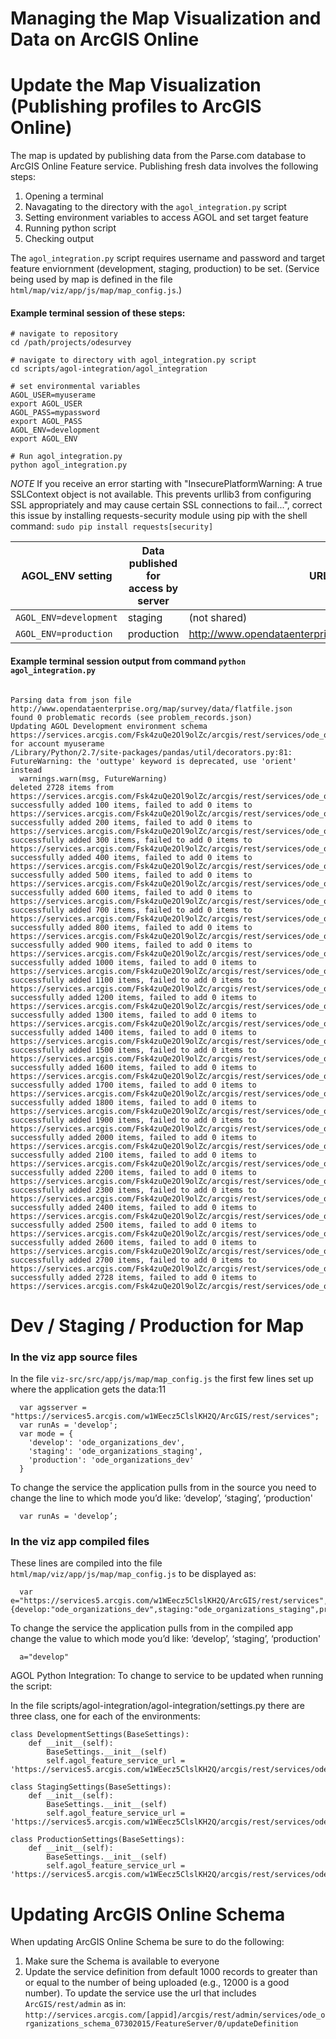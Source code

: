 Managing the Map Visualization and Data on ArcGIS Online
========================================================

# Update the Map Visualization (Publishing profiles to ArcGIS Online)

The map is updated by publishing data from the Parse.com database to ArcGIS Online Feature service. Publishing fresh data involves the following steps:

1. Opening a terminal
2. Navagating to the directory with the `agol_integration.py` script
3. Setting environment variables to access AGOL and set target feature
4. Running python script
5. Checking output

The `agol_integration.py` script requires username and password and target feature enviornment (development, staging, production) to  be set.
(Service being used by map is defined in the file `html/map/viz/app/js/map/map_config.js`.)

#### Example terminal session of these steps:

```
# navigate to repository
cd /path/projects/odesurvey

# navigate to directory with agol_integration.py script
cd scripts/agol-integration/agol_integration

# set environmental variables
AGOL_USER=myuserame
export AGOL_USER
AGOL_PASS=mypassword
export AGOL_PASS
AGOL_ENV=development
export AGOL_ENV

# Run agol_integration.py
python agol_integration.py

```

*NOTE* If you receive an error starting with "InsecurePlatformWarning: A true SSLContext object is not available. This prevents urllib3 from configuring SSL appropriately and may cause certain SSL connections to fail...", correct this issue by installing requests-security module using pip with the shell command: `sudo pip install requests[security]`

AGOL_ENV setting       | Data published for access by server | URL
-----------------------|-------------------------------------|-----
`AGOL_ENV=development` | staging     | (not shared)
`AGOL_ENV=production`  | production  | http://www.opendataenterprise.org/map/viz/index.html

#### Example terminal session output from command `python agol_integration.py`
```

Parsing data from json file http://www.opendataenterprise.org/map/survey/data/flatfile.json
found 0 problematic records (see problem_records.json)
Updating AGOL Development environment schema https://services.arcgis.com/Fsk4zuQe2Ol9olZc/arcgis/rest/services/ode_organizations_dev_0715/FeatureServer/0 for account myuserame
/Library/Python/2.7/site-packages/pandas/util/decorators.py:81: FutureWarning: the 'outtype' keyword is deprecated, use 'orient' instead
  warnings.warn(msg, FutureWarning)
deleted 2728 items from https://services.arcgis.com/Fsk4zuQe2Ol9olZc/arcgis/rest/services/ode_organizations_dev_0715/FeatureServer/0
successfully added 100 items, failed to add 0 items to https://services.arcgis.com/Fsk4zuQe2Ol9olZc/arcgis/rest/services/ode_organizations_dev_0715/FeatureServer/0
successfully added 200 items, failed to add 0 items to https://services.arcgis.com/Fsk4zuQe2Ol9olZc/arcgis/rest/services/ode_organizations_dev_0715/FeatureServer/0
successfully added 300 items, failed to add 0 items to https://services.arcgis.com/Fsk4zuQe2Ol9olZc/arcgis/rest/services/ode_organizations_dev_0715/FeatureServer/0
successfully added 400 items, failed to add 0 items to https://services.arcgis.com/Fsk4zuQe2Ol9olZc/arcgis/rest/services/ode_organizations_dev_0715/FeatureServer/0
successfully added 500 items, failed to add 0 items to https://services.arcgis.com/Fsk4zuQe2Ol9olZc/arcgis/rest/services/ode_organizations_dev_0715/FeatureServer/0
successfully added 600 items, failed to add 0 items to https://services.arcgis.com/Fsk4zuQe2Ol9olZc/arcgis/rest/services/ode_organizations_dev_0715/FeatureServer/0
successfully added 700 items, failed to add 0 items to https://services.arcgis.com/Fsk4zuQe2Ol9olZc/arcgis/rest/services/ode_organizations_dev_0715/FeatureServer/0
successfully added 800 items, failed to add 0 items to https://services.arcgis.com/Fsk4zuQe2Ol9olZc/arcgis/rest/services/ode_organizations_dev_0715/FeatureServer/0
successfully added 900 items, failed to add 0 items to https://services.arcgis.com/Fsk4zuQe2Ol9olZc/arcgis/rest/services/ode_organizations_dev_0715/FeatureServer/0
successfully added 1000 items, failed to add 0 items to https://services.arcgis.com/Fsk4zuQe2Ol9olZc/arcgis/rest/services/ode_organizations_dev_0715/FeatureServer/0
successfully added 1100 items, failed to add 0 items to https://services.arcgis.com/Fsk4zuQe2Ol9olZc/arcgis/rest/services/ode_organizations_dev_0715/FeatureServer/0
successfully added 1200 items, failed to add 0 items to https://services.arcgis.com/Fsk4zuQe2Ol9olZc/arcgis/rest/services/ode_organizations_dev_0715/FeatureServer/0
successfully added 1300 items, failed to add 0 items to https://services.arcgis.com/Fsk4zuQe2Ol9olZc/arcgis/rest/services/ode_organizations_dev_0715/FeatureServer/0
successfully added 1400 items, failed to add 0 items to https://services.arcgis.com/Fsk4zuQe2Ol9olZc/arcgis/rest/services/ode_organizations_dev_0715/FeatureServer/0
successfully added 1500 items, failed to add 0 items to https://services.arcgis.com/Fsk4zuQe2Ol9olZc/arcgis/rest/services/ode_organizations_dev_0715/FeatureServer/0
successfully added 1600 items, failed to add 0 items to https://services.arcgis.com/Fsk4zuQe2Ol9olZc/arcgis/rest/services/ode_organizations_dev_0715/FeatureServer/0
successfully added 1700 items, failed to add 0 items to https://services.arcgis.com/Fsk4zuQe2Ol9olZc/arcgis/rest/services/ode_organizations_dev_0715/FeatureServer/0
successfully added 1800 items, failed to add 0 items to https://services.arcgis.com/Fsk4zuQe2Ol9olZc/arcgis/rest/services/ode_organizations_dev_0715/FeatureServer/0
successfully added 1900 items, failed to add 0 items to https://services.arcgis.com/Fsk4zuQe2Ol9olZc/arcgis/rest/services/ode_organizations_dev_0715/FeatureServer/0
successfully added 2000 items, failed to add 0 items to https://services.arcgis.com/Fsk4zuQe2Ol9olZc/arcgis/rest/services/ode_organizations_dev_0715/FeatureServer/0
successfully added 2100 items, failed to add 0 items to https://services.arcgis.com/Fsk4zuQe2Ol9olZc/arcgis/rest/services/ode_organizations_dev_0715/FeatureServer/0
successfully added 2200 items, failed to add 0 items to https://services.arcgis.com/Fsk4zuQe2Ol9olZc/arcgis/rest/services/ode_organizations_dev_0715/FeatureServer/0
successfully added 2300 items, failed to add 0 items to https://services.arcgis.com/Fsk4zuQe2Ol9olZc/arcgis/rest/services/ode_organizations_dev_0715/FeatureServer/0
successfully added 2400 items, failed to add 0 items to https://services.arcgis.com/Fsk4zuQe2Ol9olZc/arcgis/rest/services/ode_organizations_dev_0715/FeatureServer/0
successfully added 2500 items, failed to add 0 items to https://services.arcgis.com/Fsk4zuQe2Ol9olZc/arcgis/rest/services/ode_organizations_dev_0715/FeatureServer/0
successfully added 2600 items, failed to add 0 items to https://services.arcgis.com/Fsk4zuQe2Ol9olZc/arcgis/rest/services/ode_organizations_dev_0715/FeatureServer/0
successfully added 2700 items, failed to add 0 items to https://services.arcgis.com/Fsk4zuQe2Ol9olZc/arcgis/rest/services/ode_organizations_dev_0715/FeatureServer/0
successfully added 2728 items, failed to add 0 items to https://services.arcgis.com/Fsk4zuQe2Ol9olZc/arcgis/rest/services/ode_organizations_dev_0715/FeatureServer/0
```

# Dev / Staging / Production for Map

### In the viz app source files

In the file `viz-src/src/app/js/map/map_config.js` the first few lines set up where the application gets the data:11
```
  var agsserver = "https://services5.arcgis.com/w1WEecz5ClslKH2Q/ArcGIS/rest/services";
  var runAs = 'develop';
  var mode = {
    'develop': 'ode_organizations_dev',
    'staging': 'ode_organizations_staging',
    'production': 'ode_organizations_dev'
  }
```

To change the service the application pulls from in the source you need to change the line to which mode you’d like: ‘develop’, ‘staging’, ‘production'

```
  var runAs = 'develop’;
```

### In the viz app compiled files

These lines are compiled into the file `html/map/viz/app/js/map/map_config.js` to be displayed as:
```
  var e="https://services5.arcgis.com/w1WEecz5ClslKH2Q/ArcGIS/rest/services",a="develop",t={develop:"ode_organizations_dev",staging:"ode_organizations_staging",production:"ode_organizations_dev"},
```

To change the service the application pulls from in the compiled app change the value to which mode you’d like: ‘develop’, ‘staging’, ‘production'

```
  a="develop"
```

AGOL Python Integration:
To change to service to be updated when running the script:

In the file scripts/agol-integration/agol-integration/settings.py there are three class, one for each of the environments:

```
class DevelopmentSettings(BaseSettings):
    def __init__(self):
        BaseSettings.__init__(self)
        self.agol_feature_service_url = 'https://services5.arcgis.com/w1WEecz5ClslKH2Q/arcgis/rest/services/ode_organizations_dev/FeatureServer/0'

class StagingSettings(BaseSettings):
    def __init__(self):
        BaseSettings.__init__(self)
        self.agol_feature_service_url = 'https://services5.arcgis.com/w1WEecz5ClslKH2Q/arcgis/rest/services/ode_organizations_staging/FeatureServer/0'

class ProductionSettings(BaseSettings):
    def __init__(self):
        BaseSettings.__init__(self)
        self.agol_feature_service_url = 'https://services5.arcgis.com/w1WEecz5ClslKH2Q/arcgis/rest/services/ode_organizations_production/FeatureServer/0'
```

# Updating ArcGIS Online Schema

When updating ArcGIS Online Schema be sure to do the following:

1. Make sure the Schema is available to everyone
2. Update the service definition from default 1000 records to greater than or equal to the number of being uploaded (e.g., 12000 is a good number). To update the service use the url that includes `ArcGIS/rest/admin` as in: `http://services.arcgis.com/[appid]/arcgis/rest/admin/services/ode_organizations_schema_07302015/FeatureServer/0/updateDefinition`
